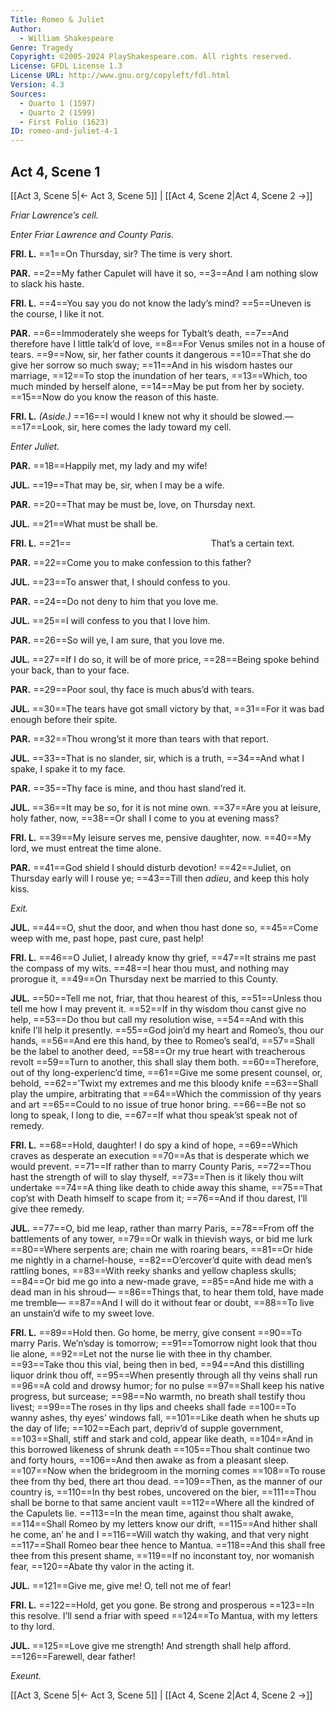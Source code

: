 ```yaml
---
Title: Romeo & Juliet
Author: 
  - William Shakespeare
Genre: Tragedy
Copyright: ©2005-2024 PlayShakespeare.com. All rights reserved.
License: GFDL License 1.3
License URL: http://www.gnu.org/copyleft/fdl.html
Version: 4.3
Sources:
  - Quarto 1 (1597)
  - Quarto 2 (1599)
  - First Folio (1623)
ID: romeo-and-juliet-4-1
---
```


## Act 4, Scene 1
[[Act 3, Scene 5|← Act 3, Scene 5]] | [[Act 4, Scene 2|Act 4, Scene 2 →]]

*Friar Lawrence’s cell.*

*Enter Friar Lawrence and County Paris.*

**FRI. L.**
==1==On Thursday, sir? The time is very short.

**PAR.**
==2==My father Capulet will have it so,
==3==And I am nothing slow to slack his haste.

**FRI. L.**
==4==You say you do not know the lady’s mind?
==5==Uneven is the course, I like it not.

**PAR.**
==6==Immoderately she weeps for Tybalt’s death,
==7==And therefore have I little talk’d of love,
==8==For Venus smiles not in a house of tears.
==9==Now, sir, her father counts it dangerous
==10==That she do give her sorrow so much sway;
==11==And in his wisdom hastes our marriage,
==12==To stop the inundation of her tears,
==13==Which, too much minded by herself alone,
==14==May be put from her by society.
==15==Now do you know the reason of this haste.

**FRI. L.**
*(Aside.)*
==16==I would I knew not why it should be slowed.⁠—
==17==Look, sir, here comes the lady toward my cell.

*Enter Juliet.*

**PAR.**
==18==Happily met, my lady and my wife!

**JUL.**
==19==That may be, sir, when I may be a wife.

**PAR.**
==20==That may be must be, love, on Thursday next.

**JUL.**
==21==What must be shall be.

**FRI. L.**
==21==                That’s a certain text.

**PAR.**
==22==Come you to make confession to this father?

**JUL.**
==23==To answer that, I should confess to you.

**PAR.**
==24==Do not deny to him that you love me.

**JUL.**
==25==I will confess to you that I love him.

**PAR.**
==26==So will ye, I am sure, that you love me.

**JUL.**
==27==If I do so, it will be of more price,
==28==Being spoke behind your back, than to your face.

**PAR.**
==29==Poor soul, thy face is much abus’d with tears.

**JUL.**
==30==The tears have got small victory by that,
==31==For it was bad enough before their spite.

**PAR.**
==32==Thou wrong’st it more than tears with that report.

**JUL.**
==33==That is no slander, sir, which is a truth,
==34==And what I spake, I spake it to my face.

**PAR.**
==35==Thy face is mine, and thou hast sland’red it.

**JUL.**
==36==It may be so, for it is not mine own.
==37==Are you at leisure, holy father, now,
==38==Or shall I come to you at evening mass?

**FRI. L.**
==39==My leisure serves me, pensive daughter, now.
==40==My lord, we must entreat the time alone.

**PAR.**
==41==God shield I should disturb devotion!
==42==Juliet, on Thursday early will I rouse ye;
==43==Till then *adieu*, and keep this holy kiss.

*Exit.*

**JUL.**
==44==O, shut the door, and when thou hast done so,
==45==Come weep with me, past hope, past cure, past help!

**FRI. L.**
==46==O Juliet, I already know thy grief,
==47==It strains me past the compass of my wits.
==48==I hear thou must, and nothing may prorogue it,
==49==On Thursday next be married to this County.

**JUL.**
==50==Tell me not, friar, that thou hearest of this,
==51==Unless thou tell me how I may prevent it.
==52==If in thy wisdom thou canst give no help,
==53==Do thou but call my resolution wise,
==54==And with this knife I’ll help it presently.
==55==God join’d my heart and Romeo’s, thou our hands,
==56==And ere this hand, by thee to Romeo’s seal’d,
==57==Shall be the label to another deed,
==58==Or my true heart with treacherous revolt
==59==Turn to another, this shall slay them both.
==60==Therefore, out of thy long-experienc’d time,
==61==Give me some present counsel, or, behold,
==62==’Twixt my extremes and me this bloody knife
==63==Shall play the umpire, arbitrating that
==64==Which the commission of thy years and art
==65==Could to no issue of true honor bring.
==66==Be not so long to speak, I long to die,
==67==If what thou speak’st speak not of remedy.

**FRI. L.**
==68==Hold, daughter! I do spy a kind of hope,
==69==Which craves as desperate an execution
==70==As that is desperate which we would prevent.
==71==If rather than to marry County Paris,
==72==Thou hast the strength of will to slay thyself,
==73==Then is it likely thou wilt undertake
==74==A thing like death to chide away this shame,
==75==That cop’st with Death himself to scape from it;
==76==And if thou darest, I’ll give thee remedy.

**JUL.**
==77==O, bid me leap, rather than marry Paris,
==78==From off the battlements of any tower,
==79==Or walk in thievish ways, or bid me lurk
==80==Where serpents are; chain me with roaring bears,
==81==Or hide me nightly in a charnel-house,
==82==O’ercover’d quite with dead men’s rattling bones,
==83==With reeky shanks and yellow chapless skulls;
==84==Or bid me go into a new-made grave,
==85==And hide me with a dead man in his shroud⁠—
==86==Things that, to hear them told, have made me tremble⁠—
==87==And I will do it without fear or doubt,
==88==To live an unstain’d wife to my sweet love.

**FRI. L.**
==89==Hold then. Go home, be merry, give consent
==90==To marry Paris. We’n’sday is tomorrow;
==91==Tomorrow night look that thou lie alone,
==92==Let not the nurse lie with thee in thy chamber.
==93==Take thou this vial, being then in bed,
==94==And this distilling liquor drink thou off,
==95==When presently through all thy veins shall run
==96==A cold and drowsy humor; for no pulse
==97==Shall keep his native progress, but surcease;
==98==No warmth, no breath shall testify thou livest;
==99==The roses in thy lips and cheeks shall fade
==100==To wanny ashes, thy eyes’ windows fall,
==101==Like death when he shuts up the day of life;
==102==Each part, depriv’d of supple government,
==103==Shall, stiff and stark and cold, appear like death,
==104==And in this borrowed likeness of shrunk death
==105==Thou shalt continue two and forty hours,
==106==And then awake as from a pleasant sleep.
==107==Now when the bridegroom in the morning comes
==108==To rouse thee from thy bed, there art thou dead.
==109==Then, as the manner of our country is,
==110==In thy best robes, uncovered on the bier,
==111==Thou shall be borne to that same ancient vault
==112==Where all the kindred of the Capulets lie.
==113==In the mean time, against thou shalt awake,
==114==Shall Romeo by my letters know our drift,
==115==And hither shall he come, an’ he and I
==116==Will watch thy waking, and that very night
==117==Shall Romeo bear thee hence to Mantua.
==118==And this shall free thee from this present shame,
==119==If no inconstant toy, nor womanish fear,
==120==Abate thy valor in the acting it.

**JUL.**
==121==Give me, give me! O, tell not me of fear!

**FRI. L.**
==122==Hold, get you gone. Be strong and prosperous
==123==In this resolve. I’ll send a friar with speed
==124==To Mantua, with my letters to thy lord.

**JUL.**
==125==Love give me strength! And strength shall help afford.
==126==Farewell, dear father!

*Exeunt.*

[[Act 3, Scene 5|← Act 3, Scene 5]] | [[Act 4, Scene 2|Act 4, Scene 2 →]]